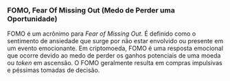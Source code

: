 ### FOMO, Fear Of Missing Out (Medo de Perder uma Oportunidade)

FOMO é um acrônimo para _Fear of Missing Out_. É definido como o sentimento de ansiedade que surge por não estar envolvido ou presente em um evento emocionante. Em criptomoeda, FOMO é uma resposta emocional que ocorre devido ao medo de perder os ganhos potenciais de uma moeda ou _token_ em ascensão. O FOMO geralmente resulta em compras impulsivas e péssimas tomadas de decisão.
